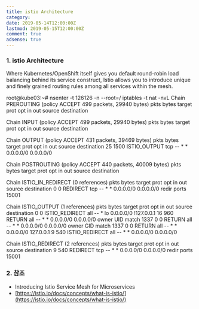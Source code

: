 ```yaml
---
title: istio Architecture
category:
date: 2019-05-14T12:00:00Z
lastmod: 2019-05-15T12:00:00Z
comment: true
adsense: true
---
```


### 1. istio Architecture

Where Kubernetes/OpenShift itself gives you default round-robin load balancing
behind its service construct, Istio allows you to introduce unique and finely
grained routing rules among all services within the mesh.

root@kube03:~# nsenter -t 126126 -n --root=/ iptables -t nat -nvL
Chain PREROUTING (policy ACCEPT 499 packets, 29940 bytes)
 pkts bytes target     prot opt in     out     source               destination

Chain INPUT (policy ACCEPT 499 packets, 29940 bytes)
 pkts bytes target     prot opt in     out     source               destination

Chain OUTPUT (policy ACCEPT 431 packets, 39469 bytes)
 pkts bytes target     prot opt in     out     source               destination
   25  1500 ISTIO_OUTPUT  tcp  --  *      *       0.0.0.0/0            0.0.0.0/0

Chain POSTROUTING (policy ACCEPT 440 packets, 40009 bytes)
 pkts bytes target     prot opt in     out     source               destination

Chain ISTIO_IN_REDIRECT (0 references)
 pkts bytes target     prot opt in     out     source               destination
    0     0 REDIRECT   tcp  --  *      *       0.0.0.0/0            0.0.0.0/0            redir ports 15001

Chain ISTIO_OUTPUT (1 references)
 pkts bytes target     prot opt in     out     source               destination
    0     0 ISTIO_REDIRECT  all  --  *      lo      0.0.0.0/0           !127.0.0.1
   16   960 RETURN     all  --  *      *       0.0.0.0/0            0.0.0.0/0            owner UID match 1337
    0     0 RETURN     all  --  *      *       0.0.0.0/0            0.0.0.0/0            owner GID match 1337
    0     0 RETURN     all  --  *      *       0.0.0.0/0            127.0.0.1
    9   540 ISTIO_REDIRECT  all  --  *      *       0.0.0.0/0            0.0.0.0/0

Chain ISTIO_REDIRECT (2 references)
 pkts bytes target     prot opt in     out     source               destination
    9   540 REDIRECT   tcp  --  *      *       0.0.0.0/0            0.0.0.0/0            redir ports 15001

### 2. 참조

* Introducing Istio Service Mesh for Microservices
* [https://istio.io/docs/concepts/what-is-istio/](https://istio.io/docs/concepts/what-is-istio/)